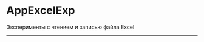 # AppExcelExp
Эксперименты с чтением и записью файла Excel
____________________________________________
